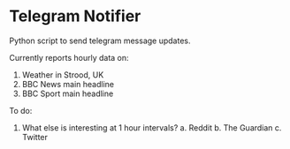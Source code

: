 # Telegram Notifier
Python script to send telegram message updates.

Currently reports hourly data on:
1. Weather in Strood, UK
2. BBC News main headline
3. BBC Sport main headline

To do:
1. What else is interesting at 1 hour intervals?
  a. Reddit
  b. The Guardian
  c. Twitter
